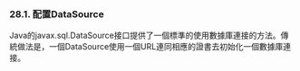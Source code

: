 ### 28.1. 配置DataSource

Java的javax.sql.DataSource接口提供了一個標準的使用數據庫連接的方法。傳統做法是，一個DataSource使用一個URL連同相應的證書去初始化一個數據庫連接。

